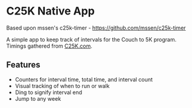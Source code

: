 # C25K Native App

Based upon mssen's c25k-timer - https://github.com/mssen/c25k-timer

A simple app to keep track of intervals for the Couch to 5K program. Timings gathered from [C25K.com](http://www.c25k.com/c25k_treadmill.html).

## Features

* Counters for interval time, total time, and interval count
* Visual tracking of when to run or walk
* Ding to signify interval end
* Jump to any week